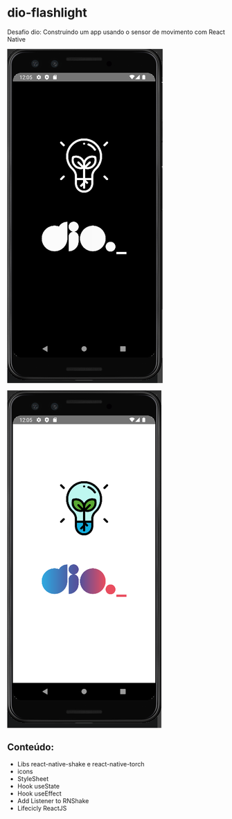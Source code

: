 # dio-flashlight

Desafio dio: Construindo um app usando o sensor de movimento com React Native

![image](assets/flashlight_off.png)

![image](assets/flashlight_on.png)


## Conteúdo:

- Libs react-native-shake e react-native-torch
- icons
- StyleSheet
- Hook useState
- Hook useEffect
- Add Listener to RNShake
- Lifecicly ReactJS
